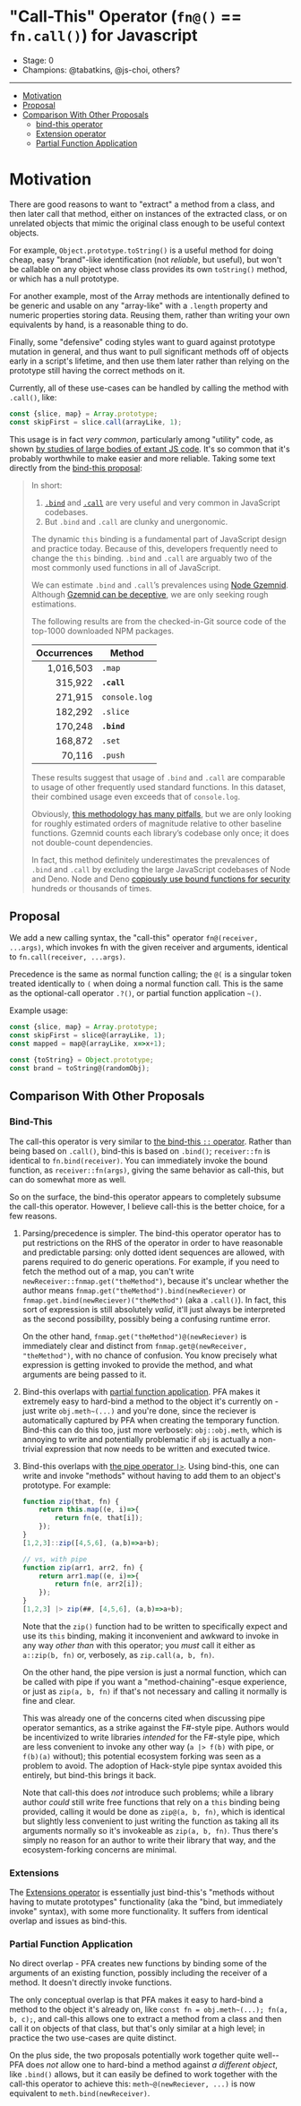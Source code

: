 # "Call-This" Operator (`fn@()` == `fn.call()`) for Javascript

* Stage: 0
* Champions: @tabatkins, @js-choi, others?

---

* [Motivation](#motivation)
* [Proposal](#proposal)
* [Comparison With Other Proposals](#comparison-with-other-proposals)
	* [bind-this operator](#bind-this)
	* [Extension operator](#extensions)
	* [Partial Function Application](#partial-function-application)

Motivation
==========

There are good reasons to want to "extract" a method from a class, and then later call that method, either on instances of the extracted class, or on unrelated objects that mimic the original class enough to be useful context objects.

For example, `Object.prototype.toString()` is a useful method for doing cheap, easy "brand"-like identification (not *reliable*, but useful), but won't be callable on any object whose class provides its own `toString()` method, or which has a null prototype.

For another example, most of the Array methods are intentionally defined to be generic and usable on any "array-like" with a `.length` property and numeric properties storing data. Reusing them, rather than writing your own equivalents by hand, is a reasonable thing to do.

Finally, some "defensive" coding styles want to guard against prototype mutation in general, and thus want to pull significant methods off of objects early in a script's lifetime, and then use them later rather than relying on the prototype still having the correct methods on it.

Currently, all of these use-cases can be handled by calling the method with `.call()`, like:

```js
const {slice, map} = Array.prototype;
const skipFirst = slice.call(arrayLike, 1);
```

This usage is in fact *very common*, particularly among "utility" code, as shown [by studies of large bodies of extant JS code](https://github.com/tc39/proposal-bind-this/issues/12). It's so common that it's probably worthwhile to make easier and more reliable.
Taking some text directly from the [bind-this proposal](https://github.com/tc39/proposal-bind-this/blob/main/README.md#why-a-bind-this-operator):

> In short:
> 
> 1. [`.bind`][bind] and [`.call`][call]
>    are very useful and very common in JavaScript codebases.
> 2. But `.bind` and `.call` are clunky and unergonomic.
> 
> [bind]: https://developer.mozilla.org/en-US/docs/Web/JavaScript/Reference/Global_Objects/Function/bind
> [call]: https://developer.mozilla.org/en-US/docs/Web/JavaScript/Reference/Global_Objects/Function/call
> 
> The dynamic `this` binding is a fundamental part of JavaScript design and
> practice today. Because of this, developers frequently need to change the `this`
> binding. `.bind` and `.call` are arguably two of the most commonly used
> functions in all of JavaScript.
> 
> We can estimate `.bind` and `.call`’s prevalences using [Node Gzemnid][].
> Although [Gzemnid can be deceptive][], we are only seeking rough estimations.
> 
> [Node Gzemnid]: https://github.com/nodejs/Gzemnid
> [Gzemnid can be deceptive]: https://github.com/nodejs/Gzemnid/blob/main/README.md#deception
> 
> The following results are from the checked-in-Git source code of the top-1000
> downloaded NPM packages.
> 
> | Occurrences | Method      |
> | ----------: | ----------- |
> | 1,016,503   |`.map`       |
> | 315,922     |**`.call`**  |
> | 271,915     |`console.log`|
> | 182,292     |`.slice`     |
> | 170,248     |**`.bind`**  |
> | 168,872     |`.set`       |
> | 70,116      |`.push`      |
> 
> These results suggest that usage of `.bind` and `.call` are comparable to usage
> of other frequently used standard functions. In this dataset, their combined
> usage even exceeds that of `console.log`.
> 
> Obviously, [this methodology has many pitfalls][Gzemnid can be deceptive], but
> we are only looking for roughly estimated orders of magnitude relative to other
> baseline functions. Gzemnid counts each library’s codebase only once; it does
> not double-count dependencies.
> 
> In fact, this method definitely underestimates the prevalences of `.bind` and
> `.call` by excluding the large JavaScript codebases of Node and Deno. Node and
> Deno [copiously use bound functions for security][security-use-case] hundreds or
> thousands of times.
> 
> [security-use-case]: https://github.com/js-choi/proposal-bind-this/blob/main/security-use-case.md

Proposal
--------

We add a new calling syntax, the "call-this" operator `fn@(receiver, ...args)`, which invokes fn with the given receiver and arguments, identical to `fn.call(receiver, ...args)`.

Precedence is the same as normal function calling; the `@(` is a singular token treated identically to `(` when doing a normal function call. This is the same as the optional-call operator `.?()`, or partial function application `~()`.

Example usage:

```js
const {slice, map} = Array.prototype;
const skipFirst = slice@(arrayLike, 1);
const mapped = map@(arrayLike, x=>x+1);

const {toString} = Object.prototype;
const brand = toString@(randomObj);
```

Comparison With Other Proposals
-------------------------------

### Bind-This

The call-this operator is very similar to [the bind-this `::` operator](https://github.com/tc39/proposal-bind-this).
Rather than being based on `.call()`, bind-this is based on `.bind()`; `receiver::fn` is identical to `fn.bind(receiver)`. You can immediately invoke the bound function, as `receiver::fn(args)`, giving the same behavior as call-this, but can do somewhat more as well.

So on the surface, the bind-this operator appears to completely subsume the call-this operator. However, I believe call-this is the better choice, for a few reasons.

1. Parsing/precedence is simpler. The bind-this operator operator has to put restrictions on the RHS of the operator in order to have reasonable and predictable parsing: only dotted ident sequences are allowed, with parens required to do generic operations. For example, if you need to fetch the method out of a map, you can't write `newReceiver::fnmap.get("theMethod")`, because it's unclear whether the author means `fnmap.get("theMethod").bind(newReciever)` or `fnmap.get.bind(newReciever)("theMethod")` (aka a `.call()`). In fact, this sort of expression is still absolutely *valid*, it'll just always be interpreted as the second possibility, possibly being a confusing runtime error.

	On the other hand, `fnmap.get("theMethod")@(newReciever)` is immediately clear and distinct from `fnmap.get@(newReceiver, "theMethod")`, with no chance of confusion. You know precisely what expression is getting invoked to provide the method, and what arguments are being passed to it.
	
2. Bind-this overlaps with [partial function application](https://github.com/tc39/proposal-partial-application). PFA makes it extremely easy to hard-bind a method to the object it's currently on - just write `obj.meth~(...)` and you're done, since the reciever is automatically captured by PFA when creating the temporary function. Bind-this can do this too, just more verbosely: `obj::obj.meth`, which is annoying to write and potentially problematic if `obj` is actually a non-trivial expression that now needs to be written and executed twice.

3. Bind-this overlaps with [the pipe operator `|>`](https://github.com/tc39/proposal-pipeline-operator). Using bind-this, one can write and invoke "methods" without having to add them to an object's prototype. For example:

	```js
	function zip(that, fn) {
		return this.map((e, i)=>{
			return fn(e, that[i]);
		});
	}
	[1,2,3]::zip([4,5,6], (a,b)=>a+b);
	
	// vs, with pipe
	function zip(arr1, arr2, fn) {
		return arr1.map((e, i)=>{
			return fn(e, arr2[i]);
		});
	}
	[1,2,3] |> zip(##, [4,5,6], (a,b)=>a+b);
	```
	
	Note that the `zip()` function had to be written to specifically expect and use its `this` binding, 
	making it inconvenient and awkward to invoke in any way *other than* with this operator;
	you *must* call it either as `a::zip(b, fn)` or, verbosely, as `zip.call(a, b, fn)`.
	
	On the other hand, the pipe version is just a normal function, which can be called with pipe if you want a "method-chaining"-esque experience,
	or just as `zip(a, b, fn)` if that's not necessary and calling it normally is fine and clear.
	
	This was already one of the concerns cited when discussing pipe operator semantics,
	as a strike against the F#-style pipe.
	Authors would be incentivized to write libraries *intended* for the F#-style pipe,
	which are less convenient to invoke any other way
	(`a |> f(b)` with pipe, or `f(b)(a)` without);
	this potential ecosystem forking was seen as a problem to avoid.
	The adoption of Hack-style pipe syntax avoided this entirely,
	but bind-this brings it back.
	
	Note that call-this does *not* introduce such problems;
	while a library author *could* still write free functions that rely on a `this` binding being provided,
	calling it would be done as `zip@(a, b, fn)`,
	which is identical but slightly less convenient to just writing the function as taking all its arguments normally
	so it's invokeable as `zip(a, b, fn)`.
	Thus there's simply no reason for an author to write their library that way,
	and the ecosystem-forking concerns are minimal.
	
### Extensions

The [Extensions operator](https://github.com/tc39/proposal-extensions) is essentially just bind-this's "methods without having to mutate prototypes" functionality
(aka the "bind, but immediately invoke" syntax),
with some more functionality.
It suffers from identical overlap and issues as bind-this.
	
### Partial Function Application

No direct overlap - PFA creates new functions by binding some of the arguments of an existing function, possibly including the receiver of a method.
It doesn't directly invoke functions.

The only conceptual overlap is that PFA makes it easy to hard-bind a method to the object it's already on,
like `const fn = obj.meth~(...); fn(a, b, c);`,
and call-this allows one to extract a method from a class
and then call it on objects of that class,
but that's only similar at a high level;
in practice the two use-cases are quite distinct.

On the plus side, the two proposals potentially work together quite well--
PFA does *not* allow one to hard-bind a method against *a different object*,
like `.bind()` allows,
but it can easily be defined to work together with the call-this operator to achieve this:
`meth~@(newReciever, ...)` is now equivalent to `meth.bind(newReceiver)`.
